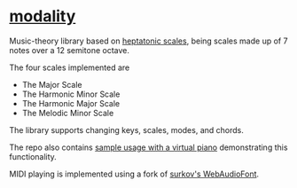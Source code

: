 # [modality](https://kairuz.github.io/modality)

Music-theory library based on [heptatonic scales](https://en.wikipedia.org/wiki/Heptatonic_scale), being scales made up of 7 notes over a 12 semitone octave.

The four scales implemented are
- The Major Scale
- The Harmonic Minor Scale
- The Harmonic Major Scale
- The Melodic Minor Scale

The library supports changing keys, scales, modes, and chords.

The repo also contains [sample usage with a virtual piano](https://kairuz.github.io/modality) demonstrating this functionality.

MIDI playing is implemented using a fork of [surkov's WebAudioFont](https://github.com/surikov/webaudiofont).

